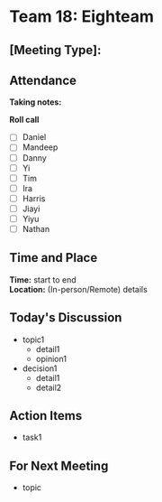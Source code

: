 # Team 18: Eighteam

## \[Meeting Type\]: <meeting type>
  
## Attendance
**Taking notes:** <name>
  
**Roll call**
- [ ] Daniel
- [ ] Mandeep
- [ ] Danny
- [ ] Yi
- [ ] Tim
- [ ] Ira
- [ ] Harris
- [ ] Jiayi
- [ ] Yiyu
- [ ] Nathan
  
## Time and Place
**Time:** start to end
<br/>
**Location:** (In-person/Remote) details
  
## Today's Discussion
- topic1
  - detail1
  - opinion1
- decision1
  - detail1
  - detail2
  
## Action Items
- task1
 
## For Next Meeting
- topic
